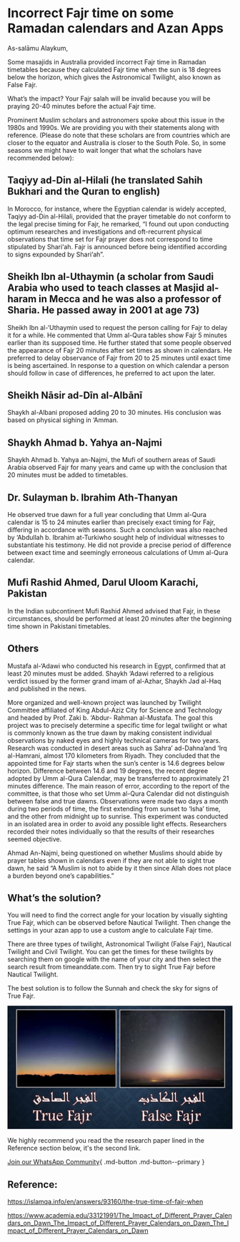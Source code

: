 # Incorrect Fajr time on some Ramadan calendars and Azan Apps

As-salāmu Alaykum,


Some masajids in Australia provided incorrect Fajr time in Ramadan timetables because they calculated Fajr time when the sun is 18 degrees below the horizon, which gives the Astronomical Twilight, also known as False Fajr.

What’s the impact? Your Fajr salah will be invalid because you will be praying 20-40 minutes before the actual Fajr time.

Prominent Muslim scholars and astronomers spoke about this issue in the 1980s and 1990s. We are providing you with their statements along with reference. (Please do note that these scholars are from countries which are closer to the equator and Australia is closer to the South Pole. So, in some seasons we might have to wait longer that what the scholars have recommended below):

## Taqiyy ad-Din al-Hilali (he translated Sahih Bukhari and the Quran to english)

In Morocco, for instance, where the Egyptian calendar is widely accepted, Taqiyy ad-Din al-Hilali, provided that the prayer timetable do not conform to the legal precise timing for Fajr, he remarked, “I found out upon conducting optimum researches and investigations and oft-recurrent physical observations that time set for Fajr prayer does not correspond to time stipulated by Shari‘ah. Fajr is announced before being identified according to signs expounded by Shari‘ah”.

## Sheikh Ibn al-Uthaymin (a scholar from Saudi Arabia who used to teach classes at Masjid al-haram in Mecca and he was also a professor of Sharia. He passed away in 2001 at age 73)

Sheikh Ibn al-‘Uthaymin used to request the person calling for Fajr to delay it for a while. He commented that Umm al-Qura tables show Fajr 5 minutes earlier than its supposed time. He further stated that some people observed the appearance of Fajr 20 minutes after set times as shown in calendars. He preferred to delay observance of Fajr from 20 to 25 minutes until exact time is being ascertained. In response to a question on which calendar a person should follow in case of differences, he preferred to act upon the later.

## Sheikh Nāsir ad-Dīn al-Albānī

Shaykh al-Albani proposed adding 20 to 30 minutes. His conclusion was based on physical sighing in ‘Amman. 

## Shaykh Ahmad b. Yahya an-Najmi

Shaykh Ahmad b. Yahya an-Najmi, the Mufi of southern areas of Saudi Arabia observed Fajr 
for many years and came up with the conclusion that 20 minutes must be added to timetables. 

## Dr. Sulayman b. Ibrahim Ath-Thanyan 

He observed true dawn for a full year concluding that Umm al-Qura calendar is 15 to 24 minutes earlier than precisely exact timing for Fajr, differing in accordance with seasons. Such a conclusion was also reached by ‘Abdullah b. Ibrahim at-Turkiwho sought help of individual witnesses to substantiate his testimony. He did not provide a precise period of difference between exact time and seemingly erroneous calculations of Umm al-Qura calendar.

## Mufi Rashid Ahmed, Darul Uloom Karachi, Pakistan

In the Indian subcontinent Mufi Rashid Ahmed advised that Fajr, in these circumstances, should be performed at least 20 minutes after the beginning time shown in Pakistani timetables.

## Others

Mustafa al-‘Adawi who conducted his research in Egypt, confirmed that at least 20 minutes must be added. Shaykh ‘Adawi referred to a religious verdict issued by the former grand imam of al-Azhar, Shaykh Jad al-Haq and published in the news.

More organized and well-known project was launched by Twilight Committee affiliated of 
King Abdul-Aziz City for Science and Technology and headed by Prof. Zaki b. ‘Abdur-
Rahman al-Mustafa. The goal this project was to precisely determine a specific time for legal 
twilight or what is commonly known as the true dawn by making consistent individual 
observations by naked eyes and highly technical cameras for two years. Research was conducted in desert areas such as Sahra’ ad-Dahna’and ‘Irq al-Hamrani, almost 170 kilometers from Riyadh. They concluded that the appointed time for Fajr starts when the sun’s center is 14.6 degrees below horizon. Difference between 14.6 and 19 degrees, the recent degree adopted by Umm al-Qura Calendar, may be transferred to approximately 21 minutes difference. The main reason of error, according to the report of the committee, is that those who set Umm al-Qura Calendar did not distinguish between false and true dawns. Observations were made two days a month during two periods of time, the first extending from sunset to ‘Isha’ time, and the other from midnight up to sunrise. This experiment was conducted in an isolated area in order to avoid any possible light effects. Researchers recorded their notes individually so that the results of their researches seemed objective.

Ahmad An-Najmi, being questioned on whether Muslims should abide by prayer tables shown in calendars even if they are not able to sight true dawn, he said “A Muslim is not to abide by it then since Allah does not place a burden beyond one’s capabilities.”

## What’s the solution?

You will need to find the correct angle for your location by visually sighting True Fajr, which can be observed before Nautical Twilight. Then change the settings in your azan app to use a custom angle to calculate Fajr time. 

There are three types of twilight, Astronomical Twilight (False Fajr), Nautical Twilight and Civil Twilight. You can get the times for these twilights by searching them on google with the name of your city and then select the search result from timeanddate.com. Then try to sight True Fajr before Nautical Twilight.

The best solution is to follow the Sunnah and check the sky for signs of True Fajr.

![True Fajr](pic.png "TrueFajr")

We highly recommend you read the the research paper lined in the Reference section below, it's the second link.

[Join our WhatsApp Community](https://chat.whatsapp.com/CCMKDEARh5y8gOigfZPeuv){ .md-button .md-button--primary }

## Reference:

https://islamqa.info/en/answers/93160/the-true-time-of-fajr-when

https://www.academia.edu/33121991/The_Impact_of_Different_Prayer_Calendars_on_Dawn_The_Impact_of_Different_Prayer_Calendars_on_Dawn_The_Impact_of_Different_Prayer_Calendars_on_Dawn
